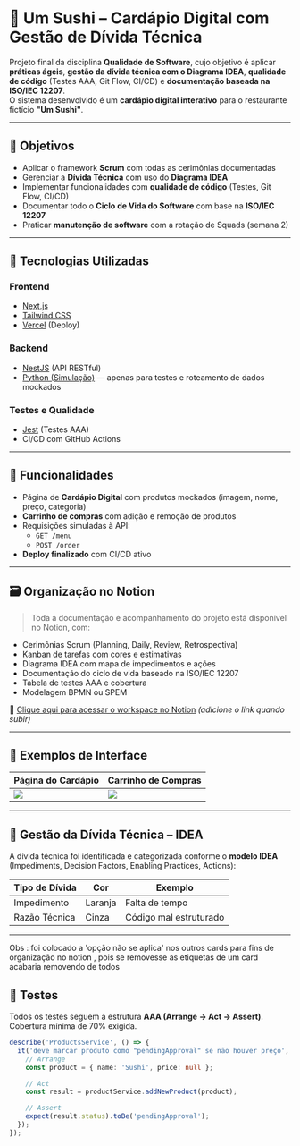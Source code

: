 # 🍣 Um Sushi – Cardápio Digital com Gestão de Dívida Técnica

Projeto final da disciplina **Qualidade de Software**, cujo objetivo é aplicar **práticas ágeis**, **gestão da dívida técnica com o Diagrama IDEA**, **qualidade de código** (Testes AAA, Git Flow, CI/CD) e **documentação baseada na ISO/IEC 12207**.  
O sistema desenvolvido é um **cardápio digital interativo** para o restaurante fictício **"Um Sushi"**.

---

## 📌 Objetivos

- Aplicar o framework **Scrum** com todas as cerimônias documentadas
- Gerenciar a **Dívida Técnica** com uso do **Diagrama IDEA**
- Implementar funcionalidades com **qualidade de código** (Testes, Git Flow, CI/CD)
- Documentar todo o **Ciclo de Vida do Software** com base na **ISO/IEC 12207**
- Praticar **manutenção de software** com a rotação de Squads (semana 2)

---

## 🚀 Tecnologias Utilizadas

### Frontend
- [Next.js](https://nextjs.org/)
- [Tailwind CSS](https://tailwindcss.com/)
- [Vercel](https://vercel.com/) (Deploy)

### Backend
- [NestJS](https://nestjs.com/) (API RESTful)
- [Python (Simulação)](https://www.python.org/) — apenas para testes e roteamento de dados mockados

### Testes e Qualidade
- [Jest](https://jestjs.io/) (Testes AAA)
- CI/CD com GitHub Actions

---

## 🧩 Funcionalidades

- Página de **Cardápio Digital** com produtos mockados (imagem, nome, preço, categoria)
- **Carrinho de compras** com adição e remoção de produtos
- Requisições simuladas à API:
  - `GET /menu`
  - `POST /order`
- **Deploy finalizado** com CI/CD ativo

---

## 🗃️ Organização no Notion

> Toda a documentação e acompanhamento do projeto está disponível no Notion, com:

- Cerimônias Scrum (Planning, Daily, Review, Retrospectiva)
- Kanban de tarefas com cores e estimativas
- Diagrama IDEA com mapa de impedimentos e ações
- Documentação do ciclo de vida baseado na ISO/IEC 12207
- Tabela de testes AAA e cobertura
- Modelagem BPMN ou SPEM

🔗 [Clique aqui para acessar o workspace no Notion](#) *(adicione o link quando subir)*

---

## 📸 Exemplos de Interface

| Página do Cardápio | Carrinho de Compras |
|--------------------|---------------------|
| ![](./public/cardapio.png) | ![](./public/carrinho.png) |

---

## 📘 Gestão da Dívida Técnica – IDEA

A dívida técnica foi identificada e categorizada conforme o **modelo IDEA** (Impediments, Decision Factors, Enabling Practices, Actions):

| Tipo de Dívida       | Cor     | Exemplo                            |
|----------------------|---------|-------------------------------------|
| Impedimento          | Laranja | Falta de tempo                      |
| Razão Técnica        | Cinza   | Código mal estruturado              |
---
Obs : foi colocado a 'opção não se aplica' nos outros cards para fins de organização no notion , pois se removesse as etiquetas de um card acabaria removendo de todos

## 🧪 Testes

Todos os testes seguem a estrutura **AAA (Arrange → Act → Assert)**.  
Cobertura mínima de 70% exigida.

```ts
describe('ProductsService', () => {
  it('deve marcar produto como "pendingApproval" se não houver preço', () => {
    // Arrange
    const product = { name: 'Sushi', price: null };

    // Act
    const result = productService.addNewProduct(product);

    // Assert
    expect(result.status).toBe('pendingApproval');
  });
});

